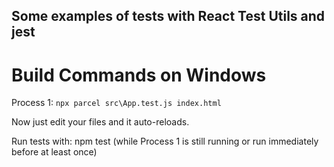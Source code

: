 ## Some examples of tests with React Test Utils and jest

# Build Commands on Windows

Process 1: `npx parcel src\App.test.js index.html`

Now just edit your files and it auto-reloads.

Run tests with: npm test (while Process 1 is still running or run immediately before at least once)
